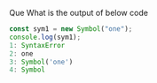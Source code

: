 Que What is the output of below code
```javascript
const sym1 = new Symbol("one");
console.log(sym1);
1: SyntaxError
2: one
3: Symbol('one')
4: Symbol

